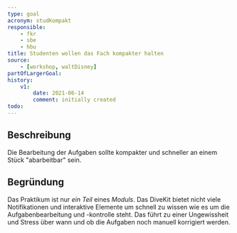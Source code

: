 ```yaml
---
type: goal
acronym: studKompakt
responsible: 
    - fkr
    - sbe
    - hbu
title: Studenten wollen das Fach kompakter halten
source: 
    - [workshop, waltDisney]
partOfLargerGoal:
history:
    v1:
        date: 2021-06-14
        comment: initially created
todo: 
---
```


## Beschreibung

Die Bearbeitung der Aufgaben sollte kompakter und schneller an einem Stück "abarbeitbar" sein.

## Begründung

Das Praktikum ist nur *ein Teil* eines *Moduls*. Das DiveKit bietet nicht viele Notifikationen und interaktive Elemente um schnell zu wissen wie es um die Aufgabenbearbeitung und -kontrolle steht. Das führt zu einer Ungewissheit und Stress über wann und ob die Aufgaben noch manuell korrigiert werden.